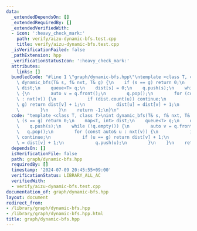 ```yaml
---
data:
  _extendedDependsOn: []
  _extendedRequiredBy: []
  _extendedVerifiedWith:
  - icon: ':heavy_check_mark:'
    path: verify/aizu-dynamic-bfs.test.cpp
    title: verify/aizu-dynamic-bfs.test.cpp
  _isVerificationFailed: false
  _pathExtension: hpp
  _verificationStatusIcon: ':heavy_check_mark:'
  attributes:
    links: []
  bundledCode: "#line 1 \"graph/dynamic-bfs.hpp\"\ntemplate <class T, class f>\nint\
    \ dynamic_bfs(T& s, f& nxt, T& g) {\n    if (s == g) return 0;\n    map<T, int>\
    \ dist;\n    queue<T> q;\n    dist[s] = 0;\n    q.push(s);\n    while (!q.empty())\
    \ {\n        auto v = q.front();\n        q.pop();\n        for (const auto& u\
    \ : nxt(v)) {\n            if (dist.count(u)) continue;\n            if (u ==\
    \ g) return dist[v] + 1;\n            dist[u] = dist[v] + 1;\n            q.push(u);\n\
    \        }\n    }\n    return -1;\n}\n"
  code: "template <class T, class f>\nint dynamic_bfs(T& s, f& nxt, T& g) {\n    if\
    \ (s == g) return 0;\n    map<T, int> dist;\n    queue<T> q;\n    dist[s] = 0;\n\
    \    q.push(s);\n    while (!q.empty()) {\n        auto v = q.front();\n     \
    \   q.pop();\n        for (const auto& u : nxt(v)) {\n            if (dist.count(u))\
    \ continue;\n            if (u == g) return dist[v] + 1;\n            dist[u]\
    \ = dist[v] + 1;\n            q.push(u);\n        }\n    }\n    return -1;\n}"
  dependsOn: []
  isVerificationFile: false
  path: graph/dynamic-bfs.hpp
  requiredBy: []
  timestamp: '2024-07-09 20:45:55+09:00'
  verificationStatus: LIBRARY_ALL_AC
  verifiedWith:
  - verify/aizu-dynamic-bfs.test.cpp
documentation_of: graph/dynamic-bfs.hpp
layout: document
redirect_from:
- /library/graph/dynamic-bfs.hpp
- /library/graph/dynamic-bfs.hpp.html
title: graph/dynamic-bfs.hpp
---
```

